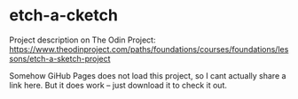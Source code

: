 # etch-a-cketch

Project description on The Odin Project: https://www.theodinproject.com/paths/foundations/courses/foundations/lessons/etch-a-sketch-project

Somehow GiHub Pages does not load this project, so I cant actually share a link here. But it does work – just download it to check it out. 
